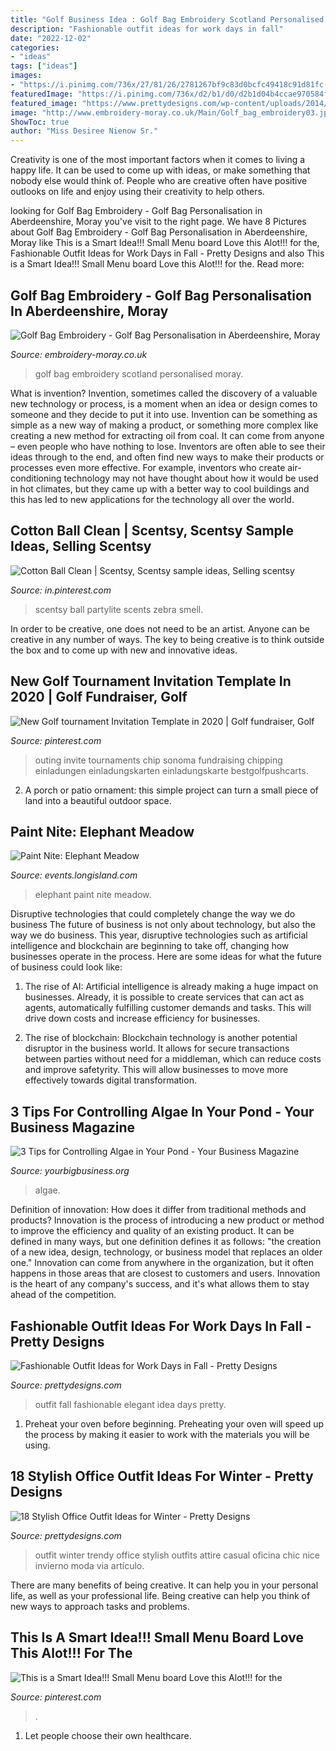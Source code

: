 ```yaml
---
title: "Golf Business Idea : Golf Bag Embroidery Scotland Personalised Moray"
description: "Fashionable outfit ideas for work days in fall"
date: "2022-12-02"
categories:
- "ideas"
tags: ["ideas"]
images:
- "https://i.pinimg.com/736x/27/81/26/2781267bf9c83d0bcfc49418c91d81fc--menu-boards-mops.jpg"
featuredImage: "https://i.pinimg.com/736x/d2/b1/d0/d2b1d04b4ccae970584f7108ba741b34.jpg"
featured_image: "https://www.prettydesigns.com/wp-content/uploads/2014/11/Trendy-Outfit-for-Work.jpg"
image: "http://www.embroidery-moray.co.uk/Main/Golf_bag_embroidery03.jpg"
ShowToc: true
author: "Miss Desiree Nienow Sr."
---
```



Creativity is one of the most important factors when it comes to living a happy life. It can be used to come up with ideas, or make something that nobody else would think of. People who are creative often have positive outlooks on life and enjoy using their creativity to help others.

	

		
looking for Golf Bag Embroidery - Golf Bag Personalisation in Aberdeenshire, Moray you've visit to the right page. We have 8 Pictures about Golf Bag Embroidery - Golf Bag Personalisation in Aberdeenshire, Moray like This is a Smart Idea!!! Small Menu board Love this Alot!!! for the, Fashionable Outfit Ideas for Work Days in Fall - Pretty Designs and also This is a Smart Idea!!! Small Menu board Love this Alot!!! for the. Read more:
		
    
## Golf Bag Embroidery - Golf Bag Personalisation In Aberdeenshire, Moray

<img loading=lazy src="http://www.embroidery-moray.co.uk/Main/Golf_bag_embroidery03.jpg" onerror="this.onerror=null;this.src='https://tse2.mm.bing.net/th?id=OIP.lFhMvI1Ovw5Qiozh7RN9xAHaLG&amp;pid=15.1';" alt="Golf Bag Embroidery - Golf Bag Personalisation in Aberdeenshire, Moray">

_Source: embroidery-moray.co.uk_

>golf bag embroidery scotland personalised moray. 

	

What is invention?
Invention, sometimes called the discovery of a valuable new technology or process, is a moment when an idea or design comes to someone and they decide to put it into use. Invention can be something as simple as a new way of making a product, or something more complex like creating a new method for extracting oil from coal. It can come from anyone – even people who have nothing to lose. Inventors are often able to see their ideas through to the end, and often find new ways to make their products or processes even more effective. For example, inventors who create air-conditioning technology may not have thought about how it would be used in hot climates, but they came up with a better way to cool buildings and this has led to new applications for the technology all over the world.

    
## Cotton Ball Clean | Scentsy, Scentsy Sample Ideas, Selling Scentsy

<img loading=lazy src="https://i.pinimg.com/736x/d2/b1/d0/d2b1d04b4ccae970584f7108ba741b34.jpg" onerror="this.onerror=null;this.src='https://tse1.mm.bing.net/th?id=OIP.rLBnuoANUKnVMVPoykdTqwHaJ3&amp;pid=15.1';" alt="Cotton Ball Clean | Scentsy, Scentsy sample ideas, Selling scentsy">

_Source: in.pinterest.com_

>scentsy ball partylite scents zebra smell. 

	

In order to be creative, one does not need to be an artist. Anyone can be creative in any number of ways. The key to being creative is to think outside the box and to come up with new and innovative ideas.

    
## New Golf Tournament Invitation Template In 2020 | Golf Fundraiser, Golf

<img loading=lazy src="https://i.pinimg.com/736x/1e/dc/f1/1edcf13d583f7c702316a0b9112748f2.jpg" onerror="this.onerror=null;this.src='https://tse1.mm.bing.net/th?id=OIP.sPja_f5wX8JvQqrdNfqqlwAAAA&amp;pid=15.1';" alt="New Golf tournament Invitation Template in 2020 | Golf fundraiser, Golf">

_Source: pinterest.com_

>outing invite tournaments chip sonoma fundraising chipping einladungen einladungskarten einladungskarte bestgolfpushcarts. 

	

2. A porch or patio ornament: this simple project can turn a small piece of land into a beautiful outdoor space. 

    
## Paint Nite: Elephant Meadow

<img loading=lazy src="https://www.longisland.com/site_media/images/event/photo_gallery/4065923_1_l.jpg" onerror="this.onerror=null;this.src='https://tse2.mm.bing.net/th?id=OIP.hbXYs58Y5u-lSfUJRTzAIgHaJU&amp;pid=15.1';" alt="Paint Nite: Elephant Meadow">

_Source: events.longisland.com_

>elephant paint nite meadow. 

	

Disruptive technologies that could completely change the way we do business
The future of business is not only about technology, but also the way we do business. This year, disruptive technologies such as artificial intelligence and blockchain are beginning to take off, changing how businesses operate in the process. Here are some ideas for what the future of business could look like:
1. The rise of AI: Artificial intelligence is already making a huge impact on businesses. Already, it is possible to create services that can act as agents, automatically fulfilling customer demands and tasks. This will drive down costs and increase efficiency for businesses.

2. The rise of blockchain: Blockchain technology is another potential disruptor in the business world. It allows for secure transactions between parties without need for a middleman, which can reduce costs and improve safetyrity. This will allow businesses to move more effectively towards digital transformation.


    
## 3 Tips For Controlling Algae In Your Pond - Your Business Magazine

<img loading=lazy src="https://yourbigbusiness.org/wp-content/uploads/2019/10/3-Tips-for-Controlling-Algae-in-Your-Pond.jpg" onerror="this.onerror=null;this.src='https://tse1.mm.bing.net/th?id=OIP.20cJSCfSQx-hg2-MetDkOwHaJ4&amp;pid=15.1';" alt="3 Tips for Controlling Algae in Your Pond - Your Business Magazine">

_Source: yourbigbusiness.org_

>algae. 

	

Definition of innovation: How does it differ from traditional methods and products?
Innovation is the process of introducing a new product or method to improve the efficiency and quality of an existing product. It can be defined in many ways, but one definition defines it as follows: "the creation of a new idea, design, technology, or business model that replaces an older one." Innovation can come from anywhere in the organization, but it often happens in those areas that are closest to customers and users. Innovation is the heart of any company's success, and it's what allows them to stay ahead of the competition.

    
## Fashionable Outfit Ideas For Work Days In Fall - Pretty Designs

<img loading=lazy src="https://www.prettydesigns.com/wp-content/uploads/2014/07/Elegant-Outfit-Idea-for-Women.jpg" onerror="this.onerror=null;this.src='https://tse4.mm.bing.net/th?id=OIP.JjxI4yBvg4pRcdZnK-hKnwHaK3&amp;pid=15.1';" alt="Fashionable Outfit Ideas for Work Days in Fall - Pretty Designs">

_Source: prettydesigns.com_

>outfit fall fashionable elegant idea days pretty. 

	

1. Preheat your oven before beginning. Preheating your oven will speed up the process by making it easier to work with the materials you will be using.

    
## 18 Stylish Office Outfit Ideas For Winter - Pretty Designs

<img loading=lazy src="https://www.prettydesigns.com/wp-content/uploads/2014/11/Trendy-Outfit-for-Work.jpg" onerror="this.onerror=null;this.src='https://tse3.mm.bing.net/th?id=OIP.zvcZGUSp7geJ_UaSz2x3UQHaLG&amp;pid=15.1';" alt="18 Stylish Office Outfit Ideas for Winter - Pretty Designs">

_Source: prettydesigns.com_

>outfit winter trendy office stylish outfits attire casual oficina chic nice invierno moda via artículo. 

	

There are many benefits of being creative. It can help you in your personal life, as well as your professional life. Being creative can help you think of new ways to approach tasks and problems.

    
## This Is A Smart Idea!!! Small Menu Board Love This Alot!!! For The

<img loading=lazy src="https://i.pinimg.com/736x/27/81/26/2781267bf9c83d0bcfc49418c91d81fc--menu-boards-mops.jpg" onerror="this.onerror=null;this.src='https://tse3.mm.bing.net/th?id=OIP.IEorfMTQCk_tS37HrfRi9AHaJ3&amp;pid=15.1';" alt="This is a Smart Idea!!! Small Menu board Love this Alot!!! for the">

_Source: pinterest.com_

>. 

	

1. Let people choose their own healthcare.

